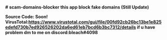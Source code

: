 <b># scam-domains-blocker
this app block fake domains (Still Update)

Source Code: Soon!
VirusTotal:https://www.virustotal.com/gui/file/00fd92cb26bc13be1e825edefd730b7ed926526202da6ed61eb7bcd6b3bc7312/details
if u have problem dm to me on discord:bleach#4098</b>
